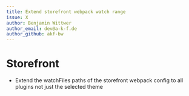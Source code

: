 ```yaml
---
title: Extend storefront webpack watch range
issue: X
author: Benjamin Wittwer
author_email: dev@a-k-f.de
author_github: akf-bw
---
```

# Storefront
* Extend the watchFiles paths of the storefront webpack config to all plugins not just the selected theme

